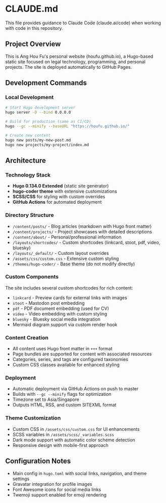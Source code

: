 # CLAUDE.md

This file provides guidance to Claude Code (claude.ai/code) when working with code in this repository.

## Project Overview
This is Ang Hou Fu's personal website (houfu.github.io), a Hugo-based static site focused on legal technology, programming, and personal projects. The site is deployed automatically to GitHub Pages.

## Development Commands

### Local Development
```bash
# Start Hugo development server
hugo server -D --bind 0.0.0.0

# Build for production (same as CI/CD)
hugo --gc --minify --baseURL "https://houfu.github.io/"

# Create new content
hugo new posts/my-new-post.md
hugo new projects/my-project/index.md
```

## Architecture

### Technology Stack
- **Hugo 0.134.0 Extended** (static site generator)
- **hugo-coder theme** with extensive customizations
- **SCSS/CSS** for styling with custom overrides
- **GitHub Actions** for automated deployment

### Directory Structure
- `/content/posts/` - Blog articles (markdown with Hugo front matter)
- `/content/projects/` - Project showcases with detailed descriptions  
- `/content/about/` - Personal/professional information
- `/layouts/shortcodes/` - Custom shortcodes (linkcard, stoot, pdf, video, bluesky)
- `/layouts/_default/` - Custom layout overrides
- `/assets/css/custom.css` - Extensive custom styling
- `/themes/hugo-coder/` - Base theme (do not modify directly)

### Custom Components
The site includes several custom shortcodes for rich content:
- `linkcard` - Preview cards for external links with images
- `stoot` - Mastodon post embedding
- `pdf` - PDF document embedding (used for CV)
- `video` - Video embedding with custom styling
- `bluesky` - Bluesky social media integration
- Mermaid diagram support via custom render hook

### Content Creation
- All content uses Hugo front matter in `+++` format
- Page bundles are supported for content with associated resources
- Categories, series, and tags are configured taxonomies
- Custom CSS classes available for enhanced styling

### Deployment
- Automatic deployment via GitHub Actions on push to master
- Builds with `--gc --minify` flags for optimization
- Timezone set to Asia/Singapore
- Outputs HTML, RSS, and custom SITEXML format

### Theme Customization
- Custom CSS in `/assets/css/custom.css` for UI enhancements
- SCSS variables in `/assets/scss/_variables.scss`
- Dark mode support with automatic color scheme detection
- Responsive design with mobile-first approach

## Configuration Notes
- Main config in `hugo.toml` with social links, navigation, and theme settings
- Gravatar integration for profile images
- Font Awesome icons for social media links
- Twemoji support enabled for emoji rendering